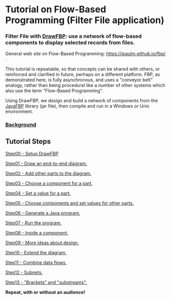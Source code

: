 Tutorial on Flow-Based Programming (Filter File application)
===

### Filter File with [DrawFBP](https://github.com/jpaulm/drawfbp): use a network of flow-based components to display selected records from files.

General web site on Flow-Based Programming: https://jpaulm.github.io/fbp/ .

This tutorial is repeatable, so that concepts can be shared with others, or reinforced and clarified in future, perhaps on a different platform.  FBP, as demonstrated here, is fully asynchronous, and uses a "conveyor belt" analogy, rather than being procedural like a number of other systems which also use the term "Flow-Based Programming".  

Using DrawFBP, we design and build a network of components from the [JavaFBP](https://github.com/jpaulm/javafbp) library (jar file), then compile and run in a Windows or Unix environment.


### [Background](Background.md) 

## Tutorial Steps

[Step00 - Setup DrawFBP](Step00/)

[Step01 - Draw an end-to-end diagram.](Step01/)

[Step02 - Add other parts to the diagram.](Step02/)

[Step03 - Choose a component for a part.](Step03/)

[Step04 - Set a value for a part.](Step04/)

[Step05 - Choose components and set values for other parts.](Step05/)

[Step06 - Generate a Java program.](Step06/)

[Step07 - Run the program.](Step07/)

[Step08 - Inside a component.](Step08/)

[Step09 - More ideas about design.](Step09/)

[Step10 - Extend the diagram.](Step10/)

[Step11 - Combine data flows.](Step11/)

[Step12 - Subnets.](Step12/)

[Step13 - "Brackets" and "substreams".](Step12/)


**Repeat, with or without an audience!** 

